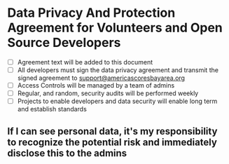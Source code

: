 # Data Privacy And Protection Agreement for Volunteers and Open Source Developers
- [ ]  Agreement text will be added to this document
- [ ]  All developers must sign the data privacy agreement and transmit the signed agreement to support@americascoresbayarea.org
- [ ]  Access Controls will be managed by a team of admins
- [ ]  Regular, and random, security audits will be performed weekly
- [ ]  Projects to enable developers and data security will enable long term and establish standards
## If I can see personal data, it's my responsibility to recognize the potential risk and immediately disclose this to the admins
